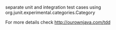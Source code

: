 separate unit and integration test cases using org.junit.experimental.categories.Category

For more details check http://ourownjava.com/tdd